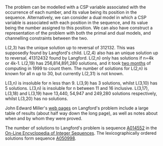 The problem can be modelled with a CSP variable associated with the occurrence of each number, and its value being its position in the sequence. Alternatively, we can consider a dual model in which a CSP variable is associated with each position in the sequence, and its value being the number assigned to this position. We can also have construct a representation of the problem with both the primal and dual models, and channelling constraints between the two.

L(2,3) has the unique solution up to reversal of 312132. This was supposedly found by Langford's child. L(2,4) also has an unique solution up to reversal, 41312432 found by Langford. L(2,n) only has solutions if n=4k or 4k-1. L(2,19) has 256,814,891,280 solutions, and it took [two months](http://www.dialectrix.com/langford/groth-L19.html) of computing in 1999 to count them. The number of solutions for L(2,n) is known for all n up to 30, but currently L(2,31) is not known.

L(3,n) is insoluble for n less than 9. L(3,9) has 3 solutions, whilst L(3,10) has 5 solutions. L(3,n) is insoluble for n between 11 and 16 inclusive. L(3,17), L(3,18) and L(3,19) have 13,440, 54,947 and 249,280 solutions respectively, whilst L(3,20) has no solutions.

John Edward Miller's [web pages](http://www.dialectrix.com/langford.html) on Langford's problem include a large table of results (about half way down the long page), as well as notes about when and by whom they were proved.

The number of solutions to Langford's problem is sequence [A014552](https://oeis.org/A014552) in the [On-Line Encyclopedia of Integer Sequences](https://oeis.org/). The lexicographically ordered solutions form sequence [A050998](https://oeis.org/A050998).
